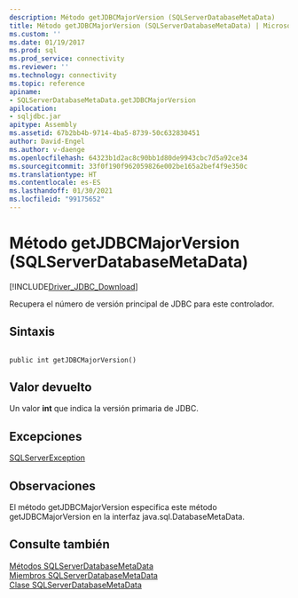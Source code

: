 ```yaml
---
description: Método getJDBCMajorVersion (SQLServerDatabaseMetaData)
title: Método getJDBCMajorVersion (SQLServerDatabaseMetaData) | Microsoft Docs
ms.custom: ''
ms.date: 01/19/2017
ms.prod: sql
ms.prod_service: connectivity
ms.reviewer: ''
ms.technology: connectivity
ms.topic: reference
apiname:
- SQLServerDatabaseMetaData.getJDBCMajorVersion
apilocation:
- sqljdbc.jar
apitype: Assembly
ms.assetid: 67b2bb4b-9714-4ba5-8739-50c632830451
author: David-Engel
ms.author: v-daenge
ms.openlocfilehash: 64323b1d2ac8c90bb1d80de9943cbc7d5a92ce34
ms.sourcegitcommit: 33f0f190f962059826e002be165a2bef4f9e350c
ms.translationtype: HT
ms.contentlocale: es-ES
ms.lasthandoff: 01/30/2021
ms.locfileid: "99175652"
---
```

# <a name="getjdbcmajorversion-method-sqlserverdatabasemetadata"></a>Método getJDBCMajorVersion (SQLServerDatabaseMetaData)
[!INCLUDE[Driver_JDBC_Download](../../../includes/driver_jdbc_download.md)]

  Recupera el número de versión principal de JDBC para este controlador.  
  
## <a name="syntax"></a>Sintaxis  
  
```  
  
public int getJDBCMajorVersion()  
```  
  
## <a name="return-value"></a>Valor devuelto  
 Un valor **int** que indica la versión primaria de JDBC.  
  
## <a name="exceptions"></a>Excepciones  
 [SQLServerException](../../../connect/jdbc/reference/sqlserverexception-class.md)  
  
## <a name="remarks"></a>Observaciones  
 El método getJDBCMajorVersion especifica este método getJDBCMajorVersion en la interfaz java.sql.DatabaseMetaData.  
  
## <a name="see-also"></a>Consulte también  
 [Métodos SQLServerDatabaseMetaData](../../../connect/jdbc/reference/sqlserverdatabasemetadata-methods.md)   
 [Miembros SQLServerDatabaseMetaData](../../../connect/jdbc/reference/sqlserverdatabasemetadata-members.md)   
 [Clase SQLServerDatabaseMetaData](../../../connect/jdbc/reference/sqlserverdatabasemetadata-class.md)  
  
  

